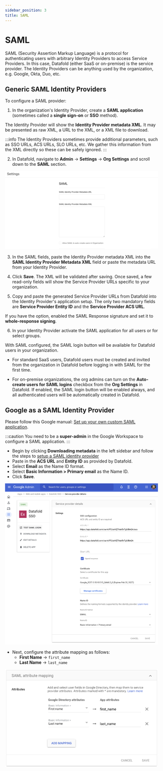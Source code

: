 ```yaml
---
sidebar_position: 3
title: SAML
---
```

# SAML

SAML (Security Assertion Markup Language) is a protocol for authenticating users with arbitrary Identity Providers to access Service Providers. In this case, Datafold (either SaaS or on-premise) is the service provider. The Identity Providers can be anything used by the organization, e.g. Google, Okta, Duo, etc.

## Generic SAML Identity Providers

To configure a SAML provider:

1. In the organization's Identity Provider, create a **SAML application** (sometimes called a **single sign-on** or **SSO** method).

The Identity Provider will show the **Identity Provider metadata XML**. It may be presented as raw XML, a URL to the XML, or a XML file to download.

:::info
The Identity Providers sometimes provide additional parameters, such as SSO URLs, ACS URLs, SLO URLs, etc. We gather this information from the XML directly so these can be safely ignored.
:::

2. In Datafold, navigate to **Admin** -> **Settings** ->  **Org Settings** and scroll down to the **SAML** section.

![](../../static/img/saml_datafold_config.png)

3. In the SAML fields, paste the Identity Provider metadata XML into the **SAML Identity Provider Metadata XML** field or paste the metadata URL from your Identity Provider.

4. Click **Save**. The XML will be validated after saving. Once saved, a few read-only fields will show the Service Provider URLs specific to your organization.


5. Copy and paste the generated Service Provider URLs from Datafold into the Identity Provider's application setup. The only two mandatory fields are **Service Provider Entity ID** and the **Service Provider ACS URL**.

If you have the option, enabled the SAML Response signature and set it to **whole-response signing**.

6. In your Identity Provider activate the SAML application for all users or for select groups.

With SAML configured, the SAML login button will be available for Datafold users in your organization. 

- For standard SaaS users, Datafold users must be   created and invited from the organization in Datafold before logging in with SAML for the first time.

- For on-premise organizations, the org admins can turn on the **Auto-create users for SAML logins** checkbox from the **Org Settings** in Datafold. If enabled, the SAML login button will be enabled always, and all authenticated users will be automatically created in Datafold.

## Google as a SAML Identity Provider

Please follow this Google manual: [Set up your own custom SAML application](https://support.google.com/a/answer/6087519?hl=en). 

:::caution
You need to be a **super-admin** in the Google Workspace to configure a SAML application.
::: 

- Begin by clicking **Downloading metadata** in the left sidebar and follow the steps to [setup a SAML identity provider](saml.md#generic-saml-identity-providers)
- Paste in the **ACS URL** and **Entity ID** as provided by Datafold.
- Select **Email** as the Name ID format.
- Select **Basic Information > Primary email** as the Name ID.
- Click **Save**.

![](../../static/img/saml_google_settings.png)

- Next, configure the attribute mapping as follows:
    - **First Name** -> `first_name`
    - **Last Name** -> `last_name`

![](../../static/img/saml_google_mappings.png)